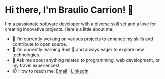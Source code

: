 # Hi there, I'm Braulio Carrion! 👋

I'm a passionate software developer with a diverse skill set and a love for creating innovative projects. Here's a little about me:

- 🔭 I’m currently working on various projects to enhance my skills and contribute to open source.
- 🌱 I’m currently learning Rust 🦀 and always eager to explore new technologies.
- 💬 Ask me about anything related to programming, web development, or my travel experiences!
- 📫 How to reach me: [Email](mailto:brauliocarrion@gmail.com) | [LinkedIn](https://www.linkedin.com/in/brauliocc/)
